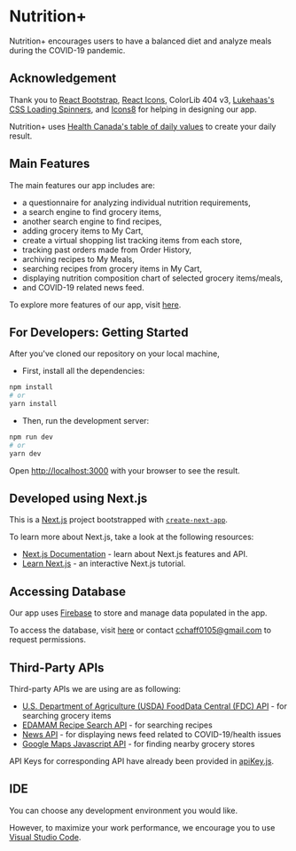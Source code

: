 # Nutrition+

Nutrition+ encourages users to have a balanced diet and analyze meals during the COVID-19 pandemic.

## Acknowledgement

Thank you to [React Bootstrap](https://react-bootstrap.github.io/), [React Icons](https://www.npmjs.com/package/react-icons), ColorLib 404 v3, [Lukehaas's CSS Loading Spinners](https://lukehaas.me/projects/), and [Icons8](icons8.com/icons) for helping in designing our app.

Nutrition+ uses [Health Canada's table of daily values](https://www.canada.ca/en/health-canada/services/technical-documents-labelling-requirements/table-daily-values/nutrition-labelling.html#p1) to create your daily result.

## Main Features

The main features our app includes are:
- a questionnaire for analyzing individual nutrition requirements,
- a search engine to find grocery items,
- another search engine to find recipes,
- adding grocery items to My Cart,
- create a virtual shopping list tracking items from each store,
- tracking past orders made from Order History,
- archiving recipes to My Meals,
- searching recipes from grocery items in My Cart,
- displaying nutrition composition chart of selected grocery items/meals,
- and COVID-19 related news feed.

To explore more features of our app, visit [here](https://nutritionplus.herokuapp.com/).

## For Developers: Getting Started

After you've cloned our repository on your local machine,

- First, install all the dependencies:

```bash
npm install
# or
yarn install
```
- Then, run the development server:

```bash
npm run dev
# or
yarn dev
```

Open [http://localhost:3000](http://localhost:3000) with your browser to see the result.

## Developed using Next.js

This is a [Next.js](https://nextjs.org/) project bootstrapped with [`create-next-app`](https://github.com/zeit/next.js/tree/canary/packages/create-next-app).

To learn more about Next.js, take a look at the following resources:

- [Next.js Documentation](https://nextjs.org/docs) - learn about Next.js features and API.
- [Learn Next.js](https://nextjs.org/learn) - an interactive Next.js tutorial.

## Accessing Database

Our app uses [Firebase](https://firebase.google.com/) to store and manage data populated in the app.

To access the database, visit [here](https://console.firebase.google.com/u/0/project/nutrition-plus-45c57/overview) or contact [cchaff0105@gmail.com](mailto:cchaff0105@gmail.com) to request permissions.

## Third-Party APIs

Third-party APIs we are using are as following:

- [U.S. Department of Agriculture (USDA) FoodData Central (FDC) API](https://fdc.nal.usda.gov/api-guide.html) - for searching grocery items
- [EDAMAM Recipe Search API](https://developer.edamam.com/edamam-docs-recipe-api) - for searching recipes
- [News API](https://newsapi.org/) - for displaying news feed related to COVID-19/health issues
- [Google Maps Javascript API](https://developers.google.com/maps/documentation/javascript/tutorial) - for finding nearby grocery stores

API Keys for corresponding API have already been provided in [apiKey.js](https://github.com/rickywychoi/COMP-2800-Team-BBY-32-NutritionPlus/blob/master/apiKey.js).

## IDE

You can choose any development environment you would like.

However, to maximize your work performance, we encourage you to use [Visual Studio Code](https://code.visualstudio.com/).